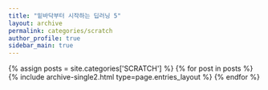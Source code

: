 ```yaml
---
title: "밑바닥부터 시작하는 딥러닝 5"
layout: archive
permalink: categories/scratch
author_profile: true
sidebar_main: true
---
```


{% assign posts = site.categories['SCRATCH'] %}
{% for post in posts %} {% include archive-single2.html type=page.entries_layout %} {% endfor %}

